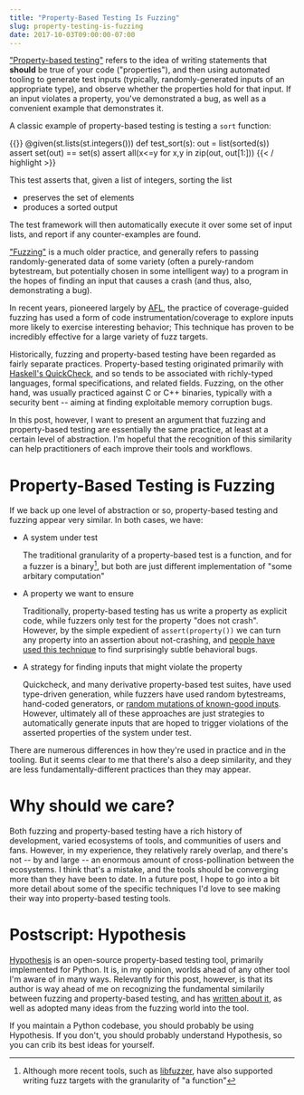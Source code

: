 ```yaml
---
title: "Property-Based Testing Is Fuzzing"
slug: property-testing-is-fuzzing
date: 2017-10-03T09:00:00-07:00
---
```


["Property-based testing"][proptesting] refers to the idea of writing
statements that **should** be true of your code ("properties"), and
then using automated tooling to generate test inputs (typically,
randomly-generated inputs of an appropriate type), and observe whether
the properties hold for that input. If an input violates a property,
you've demonstrated a bug, as well as a convenient example that
demonstrates it.

A classic example of property-based testing is testing a `sort`
function:

{{<highlight python>}}
@given(st.lists(st.integers()))
def test_sort(s):
  out = list(sorted(s))
  assert set(out) == set(s)
  assert all(x<=y for x,y in zip(out, out[1:]))
{{< / highlight >}}

This test asserts that, given a list of integers, sorting the list
- preserves the set of elements
- produces a sorted output

The test framework will then automatically execute it over some set of
input lists, and report if any counter-examples are found.


["Fuzzing"][fuzzing] is a much older practice, and generally refers to
passing randomly-generated data of some variety (often a purely-random
bytestream, but potentially chosen in some intelligent way) to a
program in the hopes of finding an input that causes a crash (and
thus, also, demonstrating a bug).

In recent years, pioneered largely by [AFL][afl], the practice of
coverage-guided fuzzing has used a form of code
instrumentation/coverage to explore inputs more likely to exercise
interesting behavior; This technique has proven to be incredibly
effective for a large variety of fuzz targets.

Historically, fuzzing and property-based testing have been regarded as
fairly separate practices. Property-based testing originated primarily
with [Haskell's QuickCheck][quickcheck], and so tends to be associated
with richly-typed languages, formal specifications, and related
fields. Fuzzing, on the other hand, was usually practiced against C or
C++ binaries, typically with a security bent -- aiming at finding
exploitable memory corruption bugs.

In this post, however, I want to present an argument that fuzzing and
property-based testing are essentially the same practice, at least at
a certain level of abstraction. I'm hopeful that the recognition of
this similarity can help practitioners of each improve their tools and
workflows.

# Property-Based Testing is Fuzzing

If we back up one level of abstraction or so, property-based testing
and fuzzing appear very similar. In both cases, we have:

- A system under test

  The traditional granularity of a property-based test is a function,
  and for a fuzzer is a binary[^libfuzzer], but both are just different
  implementation of "some arbitary computation"

- A property we want to ensure

  Traditionally, property-based testing has us write a property as
  explicit code, while fuzzers only test for the property "does not
  crash". However, by the simple expedient of `assert(property())` we
  can turn any property into an assertion about not-crashing, and
  [people have used this technique][fuzz-bn] to find surprisingly
  subtle behavioral bugs.

- A strategy for finding inputs that might violate the property

  Quickcheck, and many derivative property-based test suites, have
  used type-driven generation, while fuzzers have used random
  bytestreams, hand-coded generators, or
  [random mutations of known-good inputs][5linefuzzer]. However,
  ultimately all of these approaches are just strategies to
  automatically generate inputs that are hoped to trigger violations
  of the asserted properties of the system under test.

There are numerous differences in how they're used in practice and in
the tooling. But it seems clear to me that there's also a deep
similarity, and they are less fundamentally-different practices than
they may appear.

# Why should we care?

Both fuzzing and property-based testing have a rich history of
development, varied ecosystems of tools, and communities of users and
fans. However, in my experience, they relatively rarely overlap, and
there's not -- by and large -- an enormous amount of cross-pollination
between the ecosystems. I think that's a mistake, and the tools should
be converging more than they have been to date. In a future post, I
hope to go into a bit more detail about some of the specific
techniques I'd love to see making their way into property-based
testing tools.

# Postscript: Hypothesis

[Hypothesis][hypothesis] is an open-source property-based testing
tool, primarily implemented for Python. It is, in my opinion, worlds
ahead of any other tool I'm aware of in many ways. Relevantly for this
post, however, is that its author is way ahead of me on recognizing
the fundamental similarily between fuzzing and property-based testing,
and has
[written about it](http://hypothesis.works/articles/what-is-property-based-testing/),
as well as adopted many ideas from the fuzzing world into the tool.

If you maintain a Python codebase, you should probably be using
Hypothesis. If you don't, you should probably understand Hypothesis,
so you can crib its best ideas for yourself.


[proptesting]: http://blog.jessitron.com/2013/04/property-based-testing-what-is-it.html
[fuzzing]: https://en.wikipedia.org/wiki/Fuzzing
[quickcheck]: http://www.cse.chalmers.se/~rjmh/QuickCheck/manual.html
[5linefuzzer]: http://flatlinesecurity.com/posts/charlie-miller-five-line-fuzzer/
[fuzz-bn]: https://blog.fuzzing-project.org/31-Fuzzing-Math-miscalculations-in-OpenSSLs-BN_mod_exp-CVE-2015-3193.html
[hypothesis]: http://hypothesis.works
[afl]: http://lcamtuf.coredump.cx/afl/

[^libfuzzer]: Although more recent tools, such as [libfuzzer](https://llvm.org/docs/LibFuzzer.html), have also supported writing fuzz targets with the granularity of "a function"
